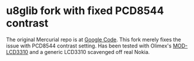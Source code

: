 u8glib fork with fixed PCD8544 contrast
=======================================

The original Mercurial repo is at [Google Code](http://code.google.com/p/u8glib/). This fork merely fixes the issue with PCD8544 contrast setting. Has been tested with Olimex's [MOD-LCD3310](http://www.olimex.com/Products/Modules/LCD/MOD-LCD3310/) and a generic LCD3310 scavenged off real Nokia.
